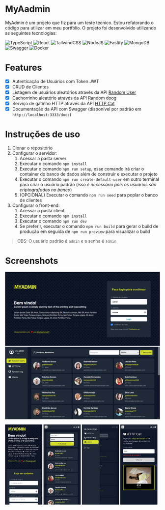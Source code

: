 # MyAadmin

MyAdmin é um projeto que fiz para um teste técnico. Estou refatorando o código para utilizar em meu portfólio. O projeto foi desenvolvido utilizando as seguintes tecnologias:

![TypeScript](https://img.shields.io/badge/typescript-%23007ACC.svg?style=for-the-badge&logo=typescript&logoColor=white)
![React](https://img.shields.io/badge/react-%2320232a.svg?style=for-the-badge&logo=react&logoColor=%2361DAFB)
![TailwindCSS](https://img.shields.io/badge/tailwindcss-%2338B2AC.svg?style=for-the-badge&logo=tailwind-css&logoColor=white)
![NodeJS](https://img.shields.io/badge/node.js-6DA55F?style=for-the-badge&logo=node.js&logoColor=white)
![Fastify](https://img.shields.io/badge/fastify-%23000000.svg?style=for-the-badge&logo=fastify&logoColor=white)
![MongoDB](https://img.shields.io/badge/MongoDB-%234ea94b.svg?style=for-the-badge&logo=mongodb&logoColor=white)
![Swagger](https://img.shields.io/badge/-Swagger-%23Clojure?style=for-the-badge&logo=swagger&logoColor=white)
![Docker](https://img.shields.io/badge/docker-%230db7ed.svg?style=for-the-badge&logo=docker&logoColor=white)

# Features

- [x] Autenticação de Usuários com Token JWT
- [x] CRUD de Clientes
- [x] Listagem de usuários aleatórios através da API [Random User](https://randomuser.me/)
- [x] Cachorrinho aleatório através da API [Random doog](https://random.dog)
- [x] Serviço de gatinho HTTP através da API [HTTP Cat](https://http.cat)
- [x] Documentação da API com Swagger (disponível por padrão em `http://localhost:3333/docs`)

# Instruções de uso

1. Clonar o repositório
2. Configurar o servidor:
   1. Acessar a pasta server
   2. Executar o comando `npm install`
   3. Executar o comando `npm run setup`, esse comando irá criar o container do banco de dados além de construir e executar o projeto
   4. Executar o comando `npm run create-default-user` em outro terminal para criar o usuário padrão (_isso é necessário pois os usuários são criptografados no banco_)
   5. (OPCIONAL) Executar o comando `npm run seed` para poplar o banco de clientes
3. Configurar o front-end:
   1. Acessar a pasta client
   2. Executar o comando `npm install`
   3. Executar o comando `npm run dev`
   4. Se preferir, executar o comando `npm run build` para gerar o build de produção em seguida de `npm run preview` para visualizar o build

> OBS: O usuário padrão é `admin` e a senha é `admin`

# Screenshots

![login](https://github.com/rafaelsilva81/myadmin/blob/main/resources/login.png?raw=true)
![dashboard](https://github.com/rafaelsilva81/myadmin/blob/main/resources/t1.png?raw=true)

<div>
<img src="https://github.com/rafaelsilva81/myadmin/blob/main/resources/mobile4.png?raw=true" width="24%"/>
<img src="https://github.com/rafaelsilva81/myadmin/blob/main/resources/mobile.png?raw=true" width="24%"/>
<img src="https://github.com/rafaelsilva81/myadmin/blob/main/resources/mobile2.png?raw=true" width="24%"/>
<img src="https://github.com/rafaelsilva81/myadmin/blob/main/resources/mobile3.png?raw=true" width="24%"/>
</div>

